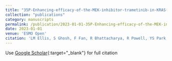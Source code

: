 ```yaml
---
title: "35P-Enhancing-efficacy-of-the-MEK-inhibitor-trametinib-in-KRAS-mutated-colorectal-cancer-cells"
collection: "publications"
category: manuscripts
permalink: /publication/2023-01-01-35P-Enhancing-efficacy-of-the-MEK-inhibitor-trametinib-in-KRAS-mutated-colorectal-cancer-cells
date: 2023-01-01
venue: 'ESMO Open'
citation: 'LM Ellis, S Ghosh, F Fan, R Bhattacharya, R Powell, YS Park, C Stephan. &quot;35P-Enhancing-efficacy-of-the-MEK-inhibitor-trametinib-in-KRAS-mutated-colorectal-cancer-cells.&quot; ESMO Open, 2023.'
---
```


Use [Google Scholar](https://scholar.google.com/scholar?q=35P+Enhancing+efficacy+of+the+MEK+inhibitor+trametinib+in+KRAS+mutated+colorectal+cancer+cells){:target="_blank"} for full citation